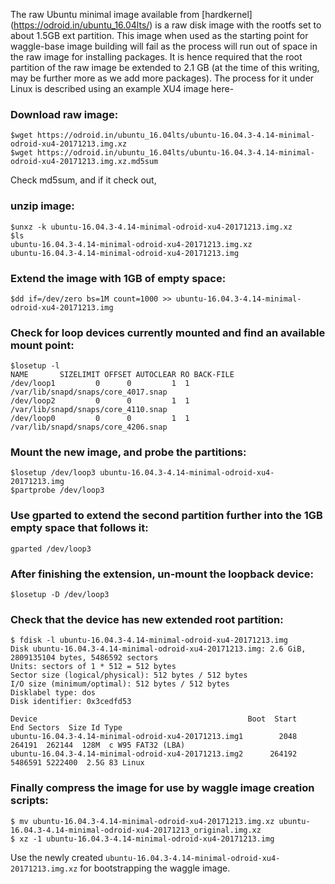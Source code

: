 The raw Ubuntu minimal image available from [hardkernel] (https://odroid.in/ubuntu_16.04lts/) is a raw disk image with the rootfs 
set to about 1.5GB ext partition. This image when used as the starting point for waggle-base image building will fail as the process 
will run out of space in the raw image for installing packages. It is hence required that the root partition of the raw image be 
extended to 2.1 GB (at the time of this writing, may be further more as we add more packages). The process for it under Linux is 
described using an example XU4 image here- 

### Download raw image: 

```
$wget https://odroid.in/ubuntu_16.04lts/ubuntu-16.04.3-4.14-minimal-odroid-xu4-20171213.img.xz
$wget https://odroid.in/ubuntu_16.04lts/ubuntu-16.04.3-4.14-minimal-odroid-xu4-20171213.img.xz.md5sum
```
Check md5sum, and if it check out, 
### unzip image:

```
$unxz -k ubuntu-16.04.3-4.14-minimal-odroid-xu4-20171213.img.xz
$ls 
ubuntu-16.04.3-4.14-minimal-odroid-xu4-20171213.img.xz
ubuntu-16.04.3-4.14-minimal-odroid-xu4-20171213.img
```

### Extend the image with 1GB of empty space: 
```
$dd if=/dev/zero bs=1M count=1000 >> ubuntu-16.04.3-4.14-minimal-odroid-xu4-20171213.img
```

###  Check for loop devices currently mounted and find an available mount point:
```
$losetup -l
NAME       SIZELIMIT OFFSET AUTOCLEAR RO BACK-FILE
/dev/loop1         0      0         1  1 /var/lib/snapd/snaps/core_4017.snap
/dev/loop2         0      0         1  1 /var/lib/snapd/snaps/core_4110.snap
/dev/loop0         0      0         1  1 /var/lib/snapd/snaps/core_4206.snap
```

### Mount the new image, and probe the partitions: 
```
$losetup /dev/loop3 ubuntu-16.04.3-4.14-minimal-odroid-xu4-20171213.img
$partprobe /dev/loop3
```

### Use gparted to extend the second partition further into the 1GB empty space that follows it:
```
gparted /dev/loop3
```

### After finishing the extension, un-mount the loopback device:

```
$losetup -D /dev/loop3
```

### Check that the device has new extended root partition:

```
$ fdisk -l ubuntu-16.04.3-4.14-minimal-odroid-xu4-20171213.img
Disk ubuntu-16.04.3-4.14-minimal-odroid-xu4-20171213.img: 2.6 GiB, 2809135104 bytes, 5486592 sectors
Units: sectors of 1 * 512 = 512 bytes
Sector size (logical/physical): 512 bytes / 512 bytes
I/O size (minimum/optimal): 512 bytes / 512 bytes
Disklabel type: dos
Disk identifier: 0x3cedfd53

Device                                               Boot  Start     End Sectors  Size Id Type
ubuntu-16.04.3-4.14-minimal-odroid-xu4-20171213.img1        2048  264191  262144  128M  c W95 FAT32 (LBA)
ubuntu-16.04.3-4.14-minimal-odroid-xu4-20171213.img2      264192 5486591 5222400  2.5G 83 Linux
```

### Finally compress the image for use by waggle image creation scripts: 
```
$ mv ubuntu-16.04.3-4.14-minimal-odroid-xu4-20171213.img.xz ubuntu-16.04.3-4.14-minimal-odroid-xu4-20171213_original.img.xz
$ xz -1 ubuntu-16.04.3-4.14-minimal-odroid-xu4-20171213.img
```

Use the newly created `ubuntu-16.04.3-4.14-minimal-odroid-xu4-20171213.img.xz` for bootstrapping the waggle image. 
